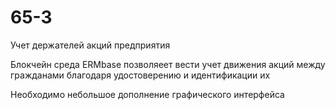 # 65-3
Учет держателей акций предприятия

Блокчейн среда ERMbase позволяеет вести учет движения акций между гражданами благодаря удостоверению и идентификации их

Необходимо небольшое дополнение графического интерфейса
